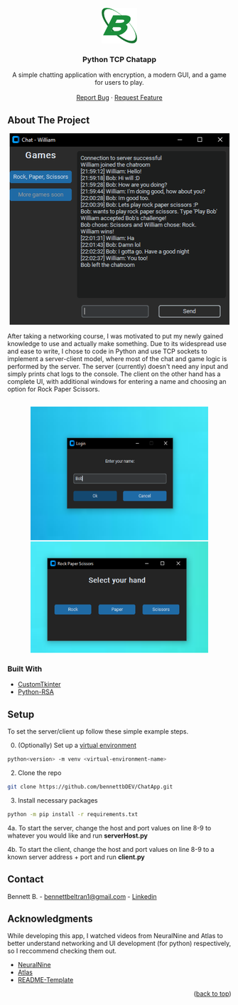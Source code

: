 <!-- PROJECT LOGO -->
<br />
<div align="center">
  <a href="https://github.com/bennettbDEV/ChatApp">
    <img src="images/logo_single.png" alt="Logo" width="80" height="80">
  </a>

<h3 align="center">Python TCP Chatapp</h3>

  <p align="center">
    A simple chatting application with encryption, a modern GUI, and a game for users to play.
    <br />
    <br />
    <a href="https://github.com/bennettbDEV/ChatApp/issues/new?labels=bug&template=bug-report---.md">Report Bug</a>
    ·
    <a href="https://github.com/bennettbDEV/ChatApp/issues/new?labels=enhancement&template=feature-request---.md">Request Feature</a>
  </p>
</div>

<!-- ABOUT THE PROJECT -->
## About The Project

<div align="center">
  <a>
    <img src="images/chatp2.png" alt="chat_example" width="495" height="430">
  </a>
</div>

After taking a networking course, I was motivated to put my newly gained knowledge to use and actually make something. 
Due to its widespread use and ease to write, I chose to code in Python and use TCP sockets to implement a server-client
model, where most of the chat and game logic is performed by the server. The server (currently) doesn't need any input and simply prints chat logs to the console.
The client on the other hand has a complete UI, with additional windows for entering a name and choosing an option for Rock Paper Scissors.

<br />

<div align="center">
  <a>
    <img src="images/name_prompt.png" alt="name_prompt" width="400" height="300"/>      <img src="images/rps_prompt.png" alt="rps_prompt" width="400" height="250"/>
  </a>
</div>

  
### Built With

* <a href="https://github.com/TomSchimansky/CustomTkinter">CustomTkinter</a>
* <a href="https://github.com/sybrenstuvel/python-rsa">Python-RSA</a>


<!-- GETTING STARTED -->
## Setup

To set the server/client up follow these simple example steps.

0. (Optionally) Set up a [virtual environment](https://www.freecodecamp.org/news/how-to-setup-virtual-environments-in-python/)
```sh
python<version> -m venv <virtual-environment-name>
```
2. Clone the repo
```sh
git clone https://github.com/bennettbDEV/ChatApp.git
```
3. Install necessary packages
```sh
python -m pip install -r requirements.txt
```
4a. To start the server, change the host and port values on line 8-9 to whatever you would like and run **serverHost.py**

4b. To start the client, change the host and port values on line 8-9 to a known server address + port and run **client.py** 

<!-- CONTACT -->
## Contact

Bennett B. - bennettbeltran1@gmail.com - [Linkedin](https://linkedin.com/in/bennettbeltran)


<!-- ACKNOWLEDGMENTS -->
## Acknowledgments
While developing this app, I watched videos from NeuralNine and Atlas to better understand networking and UI development (for python) respectively, so I reccommend checking them out.
* [NeuralNine](https://www.youtube.com/@NeuralNine)
* [Atlas](https://youtube.com/playlist?list=PLpMixYKO4EXeaGnqT_YWx7_mA77bz2VqM&si=LXwmlks4OqyhAUtU)
* [README-Template](https://github.com/othneildrew/Best-README-Template)

<p align="right">(<a href="#readme-top">back to top</a>)</p>


<!-- MARKDOWN LINKS & IMAGES -->
<!-- https://www.markdownguide.org/basic-syntax/#reference-style-links -->
[contributors-shield]: https://img.shields.io/github/contributors/bennettbDEV/ChatApp.svg?style=for-the-badge
[contributors-url]: https://github.com/bennettbDEV/ChatApp/graphs/contributors
[forks-shield]: https://img.shields.io/github/forks/bennettbDEV/ChatApp.svg?style=for-the-badge
[forks-url]: https://github.com/bennettbDEV/ChatApp/network/members
[stars-shield]: https://img.shields.io/github/stars/bennettbDEV/ChatApp.svg?style=for-the-badge
[stars-url]: https://github.com/bennettbDEV/ChatApp/stargazers
[issues-shield]: https://img.shields.io/github/issues/bennettbDEV/ChatApp.svg?style=for-the-badge
[issues-url]: https://github.com/bennettbDEV/ChatApp/issues
[license-shield]: https://img.shields.io/github/license/bennettbDEV/ChatApp.svg?style=for-the-badge
[license-url]: https://github.com/bennettbDEV/ChatApp/blob/master/LICENSE.txt
[linkedin-shield]: https://img.shields.io/badge/-LinkedIn-black.svg?style=for-the-badge&logo=linkedin&colorB=555
[linkedin-url]: https://linkedin.com/in/bennettbeltran
[chatp2-screenshot]: images/chatp2.png
